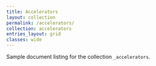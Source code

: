 ```yaml
---
title: Accelerators
layout: collection
permalink: /accelerators/
collection: accelerators
entries_layout: grid
classes: wide
---
```


Sample document listing for the collection `_accelerators`.
